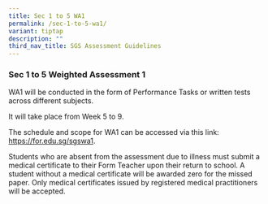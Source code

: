```yaml
---
title: Sec 1 to 5 WA1
permalink: /sec-1-to-5-wa1/
variant: tiptap
description: ""
third_nav_title: SGS Assessment Guidelines
---
```

<h3><strong>Sec 1 to 5 Weighted Assessment 1</strong></h3>
<p>WA1 will be conducted in the form of Performance Tasks or written tests
across different subjects.</p>
<p>It will take place from Week 5 to 9.</p>
<p>The schedule and scope for WA1 can be accessed via this link: <a href="https://for.edu.sg/sgswa1" rel="noopener noreferrer nofollow" target="_blank">https://for.edu.sg/sgswa1</a>.</p>
<p>Students who are absent from the assessment due to illness must submit
a medical certificate to their Form Teacher upon their return to school.
A student without a medical certificate will be awarded zero for the missed
paper. Only medical certificates issued by registered medical practitioners
will be accepted.</p>
